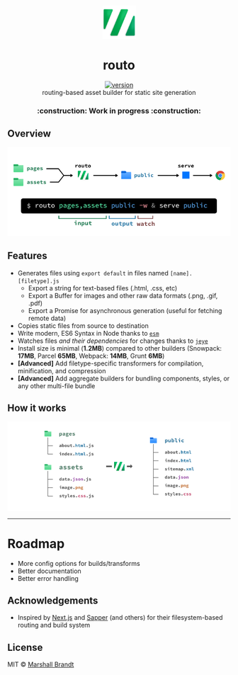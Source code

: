<div align="center">
  <img src="https://github.com/marshallcb/routo/raw/main/routo.png" alt="Routo" width="75" />
</div>

<h1 align="center">routo</h1>
<div align="center">
  <a href="https://npmjs.org/package/routo">
    <img src="https://badgen.net/npm/v/routo" alt="version" />
  </a>
</div>

<div align="center">routing-based asset builder for static site generation</div>

<h3 align="center">:construction: Work in progress :construction:</h3>

## Overview

![Routo overview](https://github.com/marshallcb/routo/raw/main/docs/routo-overview.png "Routo overview")

## Features

- Generates files using `export default` in files named `[name].[filetype].js`
  - Export a string for text-based files (.html, .css, etc)
  - Export a Buffer for images and other raw data formats (.png, .gif, .pdf)
  - Export a Promise for asynchronous generation (useful for fetching remote data)
- Copies static files from source to destination
- Write modern, ES6 Syntax in Node thanks to [`esm`](https://github.com/standard-things/esm)
- Watches files *and their dependencies* for changes thanks to [`jeye`](https://github.com/marshallcb/jeye)
- Install size is minimal (**1.2MB**) compared to other builders (Snowpack: **17MB**, Parcel **65MB**, Webpack: **14MB**, Grunt **6MB**)
- **[Advanced]** Add filetype-specific transformers for compilation, minification, and compression
- **[Advanced]** Add aggregate builders for bundling components, styles, or any other multi-file bundle

## How it works

![How routo works](https://github.com/marshallcb/routo/raw/main/docs/routo-build.png "How routo works")

- - -

# Roadmap

- More config options for builds/transforms
- Better documentation
- Better error handling

## Acknowledgements
- Inspired by [Next.js](https://nextjs.org/) and [Sapper](https://sapper.svelte.dev/) (and others) for their filesystem-based routing and build system

## License

MIT © [Marshall Brandt](https://m4r.sh)

